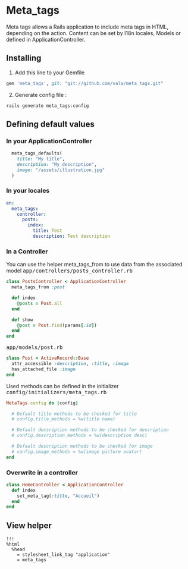# Meta_tags

Meta tags allows a Rails application to include meta tags in HTML, depending on the action. Content can be set by I18n locales, Models or defined in ApplicationController.

## Installing

1. Add this line to your Gemfile
```ruby
gem 'meta_tags', git: "git://github.com/vala/meta_tags.git"
```

2. Generate config file :
```bash
rails generate meta_tags:config
```

## Defining default values
### In your ApplicationController
```ruby
  meta_tags_defaults(
    title: "My title",
    description: "My description",
    image: "/assets/illustration.jpg"
  )
```

### In your locales
```yaml
en:
  meta_tags:
    controller:
      posts:
        index:
          title: Test
          description: Test description
```

### In a Controller
You can use the helper meta_tags_from to use data from the associated model
<tt>app/controllers/posts_controller.rb</tt>
```ruby
class PostsController < ApplicationController
  meta_tags_from :post

  def index
    @posts = Post.all
  end

  def show
    @post = Post.find(params[:id])
  end
end
```

<tt>app/models/post.rb</tt>
```ruby
class Post < ActiveRecord::Base
  attr_accessible :description, :title, :image
  has_attached_file :image
end
```

Used methods can be defined in the initializer <tt>config/initializers/meta_tags.rb</tt>
```ruby
MetaTags.config do |config|

  # Default title methods to be checked for title
  # config.title_methods = %w(title name)

  # Default decsription methods to be checked for description
  # config.description_methods = %w(description desc)

  # Default description methods to be checked for image
  # config.image_methods = %w(image picture avatar)
end
```


### Overwrite in a controller
```ruby
class HomeController < ApplicationController
  def index
    set_meta_tag(:title, "Accueil")
  end
end
```

## View helper
```haml
!!!
%html
  %head
    = stylesheet_link_tag "application"
    = meta_tags
```
